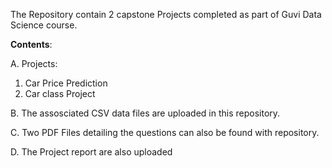 The Repository contain 2 capstone Projects completed as part of Guvi Data Science course.

**Contents**:


A. Projects:
1. Car Price Prediction
2. Car class Project

B. The assosciated CSV data files are uploaded in this repository. 


C. Two PDF Files detailing the questions can also be found with repository. 


D. The Project report are also uploaded
